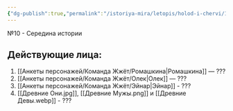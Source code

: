```yaml
---
{"dg-publish":true,"permalink":"/istoriya-mira/letopis/holod-i-chervi/10-seredina-istorii/"}
---
```


№10 - Середина истории
## Действующие лица:
1. [[Анкеты персонажей/Команда Жжёт/Ромашкина\|Ромашкина]] — ???
2. [[Анкеты персонажей/Команда Жжёт/Олек\|Олек]] — ???
3. [[Анкеты персонажей/Команда Жжёт/Эйнар\|Эйнар]] - ???
4. [[Древние Они.jpg]], [[Древние Мужы.png]] и [[Древние Девы.webp]] - ???
